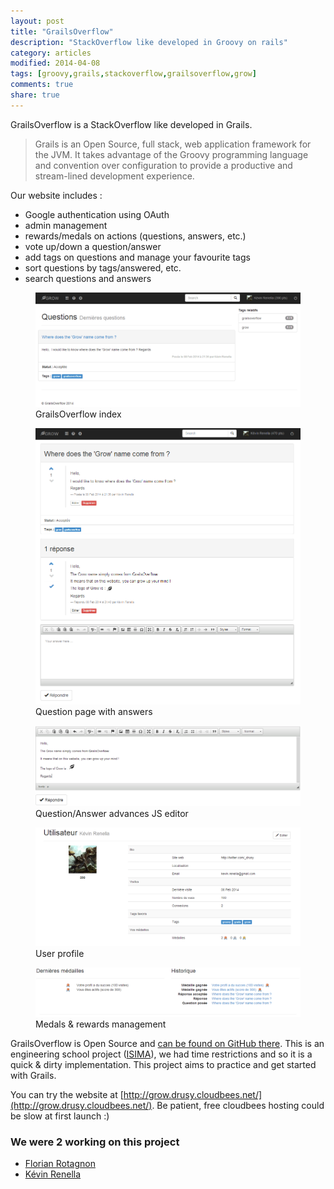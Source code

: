 ```yaml
---
layout: post
title: "GrailsOverflow"
description: "StackOverflow like developed in Groovy on rails"
category: articles
modified: 2014-04-08
tags: [groovy,grails,stackoverflow,grailsoverflow,grow]
comments: true
share: true
---
```


GrailsOverflow is a StackOverflow like developed in Grails.

> Grails is an Open Source, full stack, web application framework for the JVM. It takes advantage of the Groovy programming language and convention over configuration to provide a productive and stream-lined development experience.

Our website includes :

- Google authentication using OAuth 
- admin management
- rewards/medals on actions (questions, answers, etc.)
- vote up/down a question/answer
- add tags on questions and manage your favourite tags
- sort questions by tags/answered, etc.
- search questions and answers

<figure>
    <a href="/images/grailsoverflow/index.png"><img src="/images/grailsoverflow/index.png" /></a>
	<figcaption>GrailsOverflow index</figcaption>
</figure>

<figure>
    <a href="/images/grailsoverflow/question-focus.png"><img src="/images/grailsoverflow/question-focus.png" /></a>
	<figcaption>Question page with answers</figcaption>
</figure>

<figure>
    <a href="/images/grailsoverflow/js-editor.png"><img src="/images/grailsoverflow/js-editor.png" /></a>
	<figcaption>Question/Answer advances JS editor</figcaption>
</figure>

<figure>
    <a href="/images/grailsoverflow/user-profile.png"><img src="/images/grailsoverflow/user-profile.png" /></a>
	<figcaption>User profile</figcaption>
</figure>

<figure>
    <a href="/images/grailsoverflow/medals-history.png"><img src="/images/grailsoverflow/medals-history.png" /></a>
	<figcaption>Medals & rewards management</figcaption>
</figure>

GrailsOverflow is Open Source and [can be found on GitHub there](https://github.com/k-yak/grailsoverflow).
This is an engineering school project ([ISIMA](http://www.isima.fr)), we had time restrictions and so it is a quick & dirty implementation. This project aims to practice and get started with Grails.

You can try the website at [http://grow.drusy.cloudbees.net/](http://grow.drusy.cloudbees.net/). Be patient, free cloudbees hosting could be slow at first launch :)

### We were 2 working on this project

- [Florian Rotagnon](https://github.com/k-yak)
- [Kévin Renella](https://github.com/Drusy)